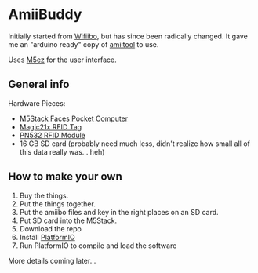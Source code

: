 # AmiiBuddy

Initially started from [Wifiibo](https://github.com/Xerxes3rd/Wifiibo),
 but has since been radically changed. It gave me an "arduino ready" copy
 of [amiitool](https://github.com/socram8888/amiitool) to use.

Uses [M5ez](https://github.com/ropg/M5ez) for the user interface.

## General info

Hardware Pieces:
- [M5Stack Faces Pocket Computer](https://m5stack.com/collections/m5-core/products/face)
- [Magic21x RFID Tag](https://www.google.com/url?q=https://lab401.com/collections/rfid-badges/products/ntag-compatible-21x&sa=D&source=hangouts&ust=1595436891659000&usg=AFQjCNEYJOh9Y4aKpK-neO_60FaWAG1ujA)
- [PN532 RFID Module](https://www.amazon.com/Module-Communication-Arduino-Raspberry-Android/dp/B082498VYD)
- 16 GB SD card (probably need much less, didn't realize how small all of this data really was... heh)

## How to make your own

1. Buy the things.
2. Put the things together.
3. Put the amiibo files and key in the right places on an SD card.
4. Put SD card into the M5Stack.
5. Download the repo
6. Install [PlatformIO](https://platformio.org/)
7. Run PlatformIO to compile and load the software

More details coming later...
